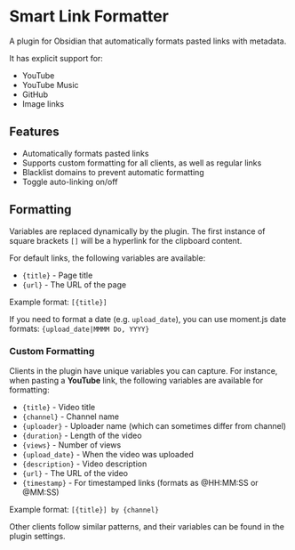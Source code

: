 # Smart Link Formatter
A plugin for Obsidian that automatically formats pasted links with metadata.

It has explicit support for:
* YouTube
* YouTube Music
* GitHub
* Image links

## Features
- Automatically formats pasted links
- Supports custom formatting for all clients, as well as regular links
- Blacklist domains to prevent automatic formatting
- Toggle auto-linking on/off

## Formatting
Variables are replaced dynamically by the plugin. The first instance of square brackets `[]` will be a hyperlink for the clipboard content.

For default links, the following variables are available:

- `{title}` - Page title
- `{url}` - The URL of the page

Example format: `[{title}]`

If you need to format a date (e.g. `upload_date`), you can use moment.js date formats: `{upload_date|MMMM Do, YYYY}`

### Custom Formatting

Clients in the plugin have unique variables you can capture. For instance, when pasting a **YouTube** link, the following variables are available for formatting:

- `{title}` - Video title
- `{channel}` - Channel name
- `{uploader}` - Uploader name (which can sometimes differ from channel)
- `{duration}` - Length of the video
- `{views}` - Number of views
- `{upload_date}` - When the video was uploaded
- `{description}` - Video description
- `{url}` - The URL of the video
- `{timestamp}` - For timestamped links (formats as @HH:MM:SS or @MM:SS)

Example format: `[{title}] by {channel}`

Other clients follow similar patterns, and their variables can be found in the plugin settings.